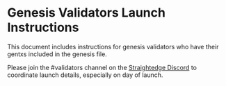 # Genesis Validators Launch Instructions

This document includes instructions for genesis validators who have their gentxs included in the genesis file.

Please join the #validators channel on the [Straightedge Discord](https://discord.gg/rbamhbC) to coordinate launch details, especially on day of launch.